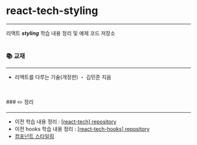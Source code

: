 # react-tech-styling
<hr />

리액트 ***styling*** 학습 내용 정리 및 예제 코드 저장소
<br>
<br>
### 📚 교재
<hr />

- 리액트를 다루는 기술(개정판) ・ 김민준 지음
<br>
<br>
### ✏️ 정리
<hr />

- 이전 학습 내용 정리 : [[react-tech] repository](https://github.com/LimSeNa/react-tech)
- 이전 hooks 학습 내용 정리 : [[react-tech-hooks] repository](https://github.com/LimSeNa/react-tech-hooks)
- [컴포넌트 스타일링](https://ssena.notion.site/09-930c809fffd84c4a8bca56586eefa103) 
